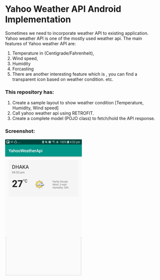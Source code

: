 # Yahoo Weather API Android Implementation
Sometimes we need to incorporate weather API to existing application. Yahoo weather API is one of the mostly used weather api. The main features of Yahoo weather API are:
1. Temperature in (Centigrade/Fahrenheit),
2. Wind speed, 
3. Humidity
4. Forcasting 
5. There are another interesting feature which is , you can find a transparent icon based on weather condition. etc.

### This repository has:
1. Create a sample layout to show weather condition [Temperature, Humidity, Wind speed]
2. Call yahoo weather api using RETROFIT.
3. Create a complete model (POJO class) to fetch/hold the API response.

### Screenshot:
<img src="https://github.com/aliahmedbd/Yahoo-Weather-API-Android/blob/master/photo6289332899337578601.jpg" width="250" alt="Screenshot 1"/>

